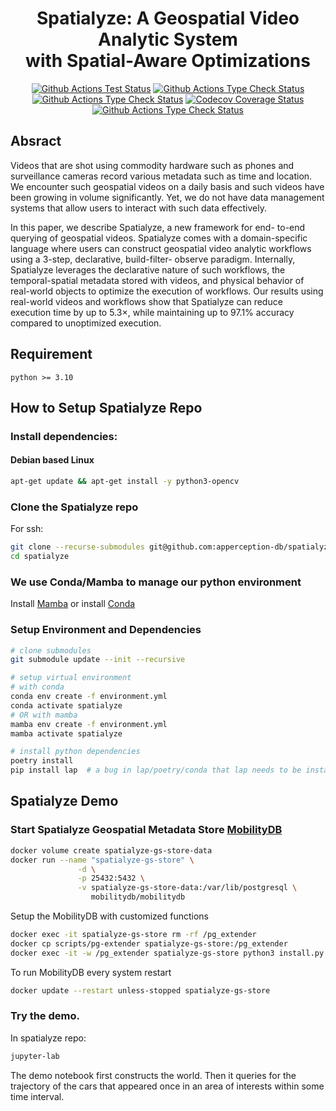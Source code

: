 <h1 align="center">Spatialyze: A Geospatial Video Analytic System<br/>with Spatial-Aware Optimizations</h1>
<p align="center">
  <a href="https://github.com/apperception-db/spatialyze/actions/workflows/test.yml"><img
    alt="Github Actions Test Status"
    src="https://img.shields.io/github/actions/workflow/status/apperception-db/spatialyze/test.yml?label=Test&style=for-the-badge"
  ></a>
  <a href="https://github.com/apperception-db/spatialyze/actions/workflows/check.yml"><img
    alt="Github Actions Type Check Status"
    src="https://img.shields.io/github/actions/workflow/status/apperception-db/spatialyze/check.yml?label=Type%20Check&style=for-the-badge"
  ></a>
  <a href="https://github.com/apperception-db/spatialyze/actions/workflows/lint.yml"><img
    alt="Github Actions Type Check Status"
    src="https://img.shields.io/github/actions/workflow/status/apperception-db/spatialyze/lint.yml?label=Lint&style=for-the-badge"
  ></a>
  <a href="https://codecov.io/gh/apperception-db/spatialyze"><img
    alt="Codecov Coverage Status"
    src="https://img.shields.io/codecov/c/github/apperception-db/spatialyze.svg?label=Coverage&style=for-the-badge"
  ></a>
  <a href="https://github.com/psf/black"><img
    alt="Github Actions Type Check Status"
    src="https://img.shields.io/badge/black-000000.svg?label=Code%20style&style=for-the-badge"
  ></a>
</p>

## Absract
Videos that are shot using commodity hardware such as phones
and surveillance cameras record various metadata such as time and
location. We encounter such geospatial videos on a daily basis and
such videos have been growing in volume significantly. Yet, we
do not have data management systems that allow users to interact
with such data effectively.

In this paper, we describe Spatialyze, a new framework for end-
to-end querying of geospatial videos. Spatialyze comes with a
domain-specific language where users can construct geospatial
video analytic workflows using a 3-step, declarative, build-filter-
observe paradigm. Internally, Spatialyze leverages the declarative
nature of such workflows, the temporal-spatial metadata stored
with videos, and physical behavior of real-world objects to optimize
the execution of workflows. Our results using real-world videos
and workflows show that Spatialyze can reduce execution time by
up to 5.3$`\times`$, while maintaining up to 97.1% accuracy compared to
unoptimized execution.

## Requirement
```
python >= 3.10
```

## How to Setup Spatialyze Repo
### Install dependencies:
#### Debian based Linux
```bash
apt-get update && apt-get install -y python3-opencv
```
### Clone the Spatialyze repo
For ssh:
```bash
git clone --recurse-submodules git@github.com:apperception-db/spatialyze.git
cd spatialyze
```

### We use Conda/Mamba to manage our python environment
Install [Mamba](https://mamba.readthedocs.io/en/latest/installation.html)
or install [Conda](https://docs.conda.io/en/latest/miniconda.html)

### Setup Environment and Dependencies
```bash
# clone submodules
git submodule update --init --recursive

# setup virtual environment
# with conda
conda env create -f environment.yml
conda activate spatialyze
# OR with mamba
mamba env create -f environment.yml
mamba activate spatialyze

# install python dependencies
poetry install
pip install lap  # a bug in lap/poetry/conda that lap needs to be installed using pip.
```

## Spatialyze Demo
### Start Spatialyze Geospatial Metadata Store [MobilityDB](https://github.com/MobilityDB/MobilityDB)
```bash
docker volume create spatialyze-gs-store-data
docker run --name "spatialyze-gs-store" \
               -d \
               -p 25432:5432 \
               -v spatialyze-gs-store-data:/var/lib/postgresql \
                  mobilitydb/mobilitydb
```
Setup the MobilityDB with customized functions
```bash
docker exec -it spatialyze-gs-store rm -rf /pg_extender
docker cp scripts/pg-extender spatialyze-gs-store:/pg_extender
docker exec -it -w /pg_extender spatialyze-gs-store python3 install.py
```
To run MobilityDB every system restart
```bash
docker update --restart unless-stopped spatialyze-gs-store
```

### Try the demo.
In spatialyze repo:
```sh
jupyter-lab
```

The demo notebook first constructs the world. Then it queries for the trajectory of the cars that appeared once in an area of interests within some time interval.
